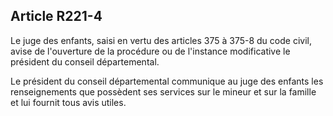 ## Article R221-4

Le juge des enfants, saisi en vertu des articles 375 à 375-8 du code civil, avise de l'ouverture de la procédure
ou de l'instance modificative le président du conseil départemental.

Le président du conseil départemental communique au juge des enfants les renseignements que possèdent ses
services sur le mineur et sur la famille et lui fournit tous avis utiles.

